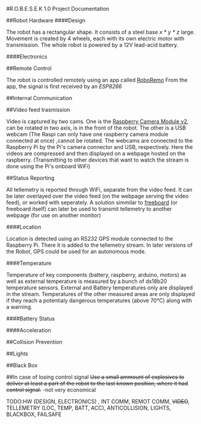 #R.O.B.E.S.E.K 1.0 Project Documentation

##Robot Hardware
####Design

The robot has a rectangular shape. It consists of a steel base  *x * y * z* large.
Movement is created by 4 wheels, each with its own electric motor with transmission.
The whole robot is powered by a 12V lead-acid battery.

####Electronics

##Remote Control

The robot is controlled remotely using an app called [RoboRemo](https://play.google.com/store/apps/details?id=com.hardcodedjoy.roboremo)
From the app, the signal is first received by an *ESP8266*

##Internal Communication

##Video feed trasmission

Video is captured by two cams. One is the [Raspberry Camera Module v2](https://www.raspberrypi.org/products/camera-module-v2/), can be rotated in two axis, is in the front of the robot. The other is a USB webcam (The Raspi can only have one raspberry camera module connected at once) ,cannot be rotated. The webcams are connected to the Raspberry Pi by the Pi's camera connector and USB, respectively. Here the videos are compressed and then displayed on a webpage hosted on the raspberry. (Transmitting to other devices that want to watch the stream is done using the Pi's onboard WiFi)

##Status Reporting

All tellemetry is reported through WiFi, separate from the video feed. It can be later overlayed over the video feed (on the webpage serving the video feed), or worked with seperately. A solution simmilar to [freeboard](https://freeboard.io/) (or freeboard itself) can later be used to transmit tellemetry to another webpage (for use on another monitor)

####Location

Location is detected using an RS232 GPS module connected to the Raspberry Pi. There it is added to the tellemetry stream. In later versions of the Robot, GPS could be used for an autonomous mode.

####Temperature

Temperature of key components (battery, raspberry, arduino, motors) as well as external temperature is measured by a bunch of ds18b20 temperature sensors. External and Battery temperatures only are displayed in the stream. Temperatures of the other measured areas are only displayed if they reach a potentialy dangerous temperatures (above 70°C) along with a warning.

####Battery Status



####Acceleration

##Collision Prevention

##Lights

##Black Box

##In case of losing control signal
~~Use a small ammount of explosives to deliver at least a part of the robot to the last known position, where it had control signal.~~
-not very economical



TODO:HW (DESIGN, ELECTRONICS) , INT COMM, REMOT COMM, ~~VIDEO~~, TELLEMETRY (LOC, TEMP, BATT, ACC), ANTICOLLISION, LIGHTS, BLACKBOX, FAILSAFE
